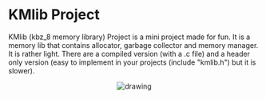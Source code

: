 # KMlib Project
KMlib (kbz_8 memory library) Project is a mini project made for fun. It is a memory lib that contains allocator, garbage collector and memory manager. It is rather light. There are a compiled version (with a .c file) and a header only version (easy to implement in your projects (include "kmlib.h") but it is slower).

<p align="center">
	<img src="https://github.com/Kbz-8/KMlib/blob/main/schema.png" alt="drawing"/>
</p>

